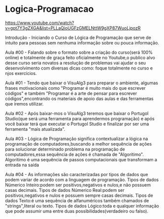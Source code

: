 # Logica-Programacao
https://www.youtube.com/watch?v=gpt7Y3gZXGA&list=PLLaQioUGFzGMELNttW9gXP87WuoLjpozR

  Introdução - Iniciando o Curso de Lógica de Programação que serve de intuito para pessoas sem nenhuma informação sobre ou pouca informação.
  
  Aula #00 - Falando sobre o formato sobre a criação do curso(será 100% online) e totalmente de graça feito oficialmente no Youtube,o publico alvo desse curso seria novatos
  a resolução de problemas vai ajudar o seu desenvolvimento com diversas dicas como: foque totalmente no curso e njos exercícios.
  
  Aula #01 - Tendo que baixar o VisuAlg3 para preparar o ambiente, algumas frases motivacionais como "Programar é muito mais do que escrever códigos" e também
  "Programar é a arte de pensar para escrever códigos",encontrando os materiais de apoio das aulas e das ferramentas que iremos utilizar.
  
  Aula #02 - Após baixar-mos o VisuAlg3 teremos que baixar o Portugol Studio(que será uma ferramenta para aprendermos programação) e após você baixar
  terá que executar o Portugol Studio e finalizar por ser uma ferramenta "mais atualizada".
  
  Aula #03 - Lógica de Programação significa contextualizar a lógica na programação de computadores,buscando a melhor sequência de ações para solucionar determinado problema
  na programação de computadores,essa sequência de ações é chamada de "Algoritimo". Algoritimo é uma sequência de passos computacionais que transformam a entrada na saída
  
  Aula #04 - As informações são caracterizadas por tipos de dados que podem variar de acordo com a linguagem de programação. 
  Tipos de dados Númerico Inteiro:podem ser positivos,negativos  e nulos,e não possuem casas decimais.
  Tipos de dados Númerico Real:podem ser positivos,negativos e nulos e possuem sempre casas decimais.
  Tipos de dados Texto:é uma sequência de alfanuméricos também chamados de "strings",literal ou texto.
  Tipos de dados Lógico:toda e qualquer informação que pode assumir uma entre duas possibilidades(verdadeiro ou falso).